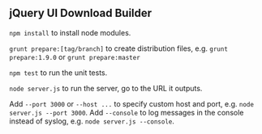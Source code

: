 ## jQuery UI Download Builder

`npm install` to install node modules.

`grunt prepare:[tag/branch]` to create distribution files, e.g. `grunt prepare:1.9.0` or `grunt prepare:master`

`npm test` to run the unit tests.

`node server.js` to run the server, go to the URL it outputs.

Add `--port 3000` or `--host ...` to specify custom host and port, e.g. `node server.js --port 3000`. Add `--console` to log messages in the console instead of syslog, e.g. `node server.js --console`.
